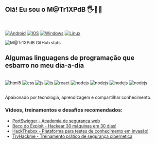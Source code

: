 
## Olá! Eu sou o M@Tr1XPdB 🖐️👨‍💻
<br>


[![Android](https://img.shields.io/badge/Android-3DDC84?style=for-the-badge&logo=android&logoColor=white)](https://www.android.com/intl/pt-BR_br/)
[![IOS](https://img.shields.io/badge/iOS-000000?style=for-the-badge&logo=ios&logoColor=white)](https://www.apple.com/br/ios/ios-15/)
[![Windows](https://img.shields.io/badge/Windows-0078D6?style=for-the-badge&logo=windows&logoColor=whit)](https://www.microsoft.com/pt-br/windows/?r=1)
[![Linux](https://img.shields.io/badge/Arch_Linux-1793D1?style=for-the-badge&logo=arch-linux&logoColor=white)](https://archlinux.org/)

![M@Tr1XPdB GitHub stats](https://github-readme-stats.vercel.app/api?username=BrotherOfJhonny&show_icons=true&theme=dracula&count_private=true)

## Algumas linguagens de programação que esbarro no meu dia-a-dia
</br>

<div style="display: inline_block">
  <img align="center" alt="html5" src="https://img.shields.io/badge/HTML5-E34F26?style=for-the-badge&logo=html5&logoColor=white" />
  <img align="center" alt="css" src="https://img.shields.io/badge/Python-3776AB?style=for-the-badge&logo=python&logoColor=white" />
  <img align="center" alt="js" src="https://img.shields.io/badge/.NET-5C2D91?style=for-the-badge&logo=.net&logoColor=white" />
  <img align="center" alt="ts" src="https://img.shields.io/badge/JavaScript-323330?style=for-the-badge&logo=javascript&logoColor=F7DF1E" />
  <img align="center" alt="react" src="https://img.shields.io/badge/Shell_Script-121011?style=for-the-badge&logo=gnu-bash&logoColor=white" />
  <img align="center" alt="nodejs" src="https://img.shields.io/badge/PHP-777BB4?style=for-the-badge&logo=php&logoColor=white" />
    <img align="center" alt="nodejs" src="https://img.shields.io/badge/Node.js-43853D?style=for-the-badge&logo=node.js&logoColor=white" />
      <img align="center" alt="nodejs" src="https://img.shields.io/badge/Java-ED8B00?style=for-the-badge&logo=java&logoColor=white" />
        <img align="center" alt="nodejs" src="https://img.shields.io/badge/C-00599C?style=for-the-badge&logo=c&logoColor=white" />
</div><br/>

Apaixonado por tecnologia, aprendizagem e compartilhar conhecimento. 

### Videos, treinamentos e desafios recomendados:
- [PortSwigger - Academia de segurança web](https://portswigger.net/web-security)<br/>
- [Beco do Exploit - Hackear 30 máquinas em 30 dias!](https://www.youtube.com/watch?v=xnCS8fYfrjs&list=PLHBDBcFA_l_WBcUJWf8cp5BaPsUkquRQU)<br/>
- [HackThebox - Plataforma para testes de conhecimento em invasão!](https://www.hackthebox.com/)<br/>
- [TryHackme - Treinamento prático de segurança cibernetica ](https://tryhackme.com/)<br/>
